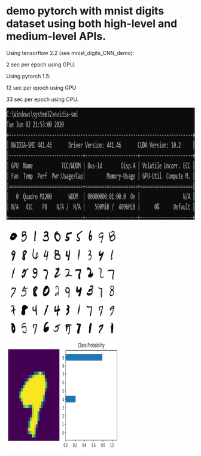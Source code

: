 # demo pytorch with mnist digits dataset using both high-level and medium-level APIs.

Using tensorflow 2.2 (see mnist_digits_CNN_demo):

2 sec per epoch using GPU.


Using pytorch 1.5:

12 sec per epoch using GPU

33 sec per epoch using CPU.

<img src="nvidia-smi.png" width="600px" height="300px" />
 
 
<img src="digit demo.png" width="300px" height="300px" />   <img src="one digit predic demo.png" width="300px" height="300px" />
